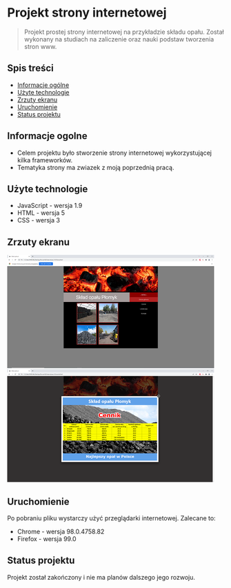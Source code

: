 # Projekt strony internetowej
> Projekt prostej strony internetowej na przykładzie składu opału. Został wykonany na studiach na zaliczenie oraz nauki podstaw tworzenia stron www.

## Spis treści
* [Informacje ogólne](#informacje-ogólne)
* [Użyte technologie](#użyte-technologie)
* [Zrzuty ekranu](#zrzuty-ekranu)
* [Uruchomienie](#uruchomienie)
* [Status projektu](#status-projektu)


## Informacje ogolne
- Celem projektu było stworzenie strony internetowej wykorzystującej kilka frameworków.
- Tematyka strony ma zwiazek z moją poprzednią pracą.


## Użyte technologie
- JavaScript - wersja 1.9
- HTML - wersja 5
- CSS - wersja 3


## Zrzuty ekranu
![Strona główna](./Zrzuty_ekranu/stronaglowna.jpg)
![Cennik](./Zrzuty_ekranu/cennik.jpg)


## Uruchomienie
Po pobraniu pliku wystarczy użyć przeglądarki internetowej. Zalecane to:
- Chrome - wersja 	98.0.4758.82
- Firefox - wersja 99.0


## Status projektu
Projekt został zakończony i nie ma planów dalszego jego rozwoju.

